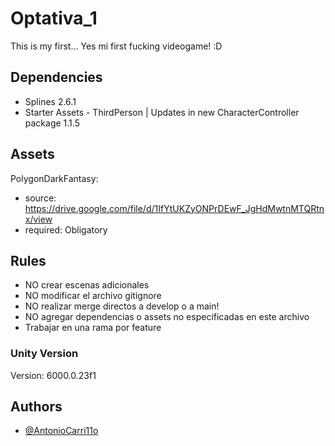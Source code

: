 
# Optativa_1

This is my first... Yes mi first fucking videogame! :D

## Dependencies

 - Splines 2.6.1
 - Starter Assets - ThirdPerson | Updates in new CharacterController package 1.1.5


## Assets
PolygonDarkFantasy:
- source: https://drive.google.com/file/d/1IfYtUKZyONPrDEwF_JgHdMwtnMTQRtnx/view
- required: Obligatory
## Rules

- NO crear escenas adicionales
- NO modificar el archivo gitignore
- NO realizar merge directos a develop o a main!
- NO agregar dependencias o assets no especificadas en este archivo
- Trabajar en una rama por feature
### Unity Version
Version: 6000.0.23f1
## Authors

- [@AntonioCarri11o](https://www.github.com/AntonioCarri11o)


